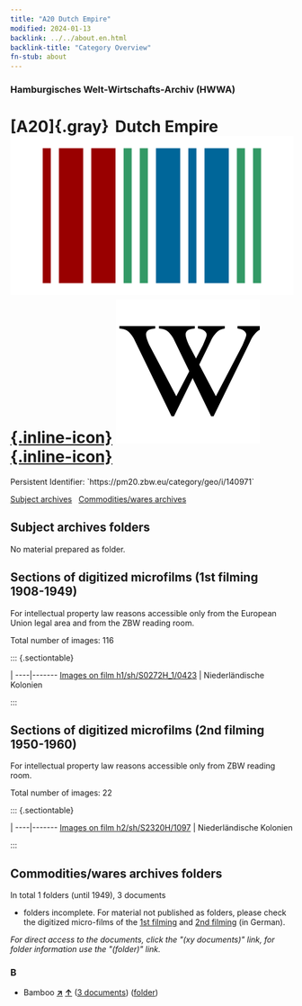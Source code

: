 ```yaml
---
title: "A20 Dutch Empire"
modified: 2024-01-13
backlink: ../../about.en.html
backlink-title: "Category Overview"
fn-stub: about
---
```


### Hamburgisches Welt-Wirtschafts-Archiv (HWWA)

# [A20]{.gray}&#8201; Dutch Empire &#160; [![Wikidata](/images/Wikidata-logo.svg "Wikidata"){.inline-icon}](http://www.wikidata.org/entity/Q130654) [![Wikipedia](/images/Wikipedia-W.svg "Wikipedia"){.inline-icon}](https://en.wikipedia.org/wiki/Dutch_colonial_empire)

<div class="hint">Persistent Identifier: `https://pm20.zbw.eu/category/geo/i/140971`</div>





[Subject archives](#subject-archives-folders) &#160; [Commodities/wares archives](#commoditieswares-archives-folders)




## Subject archives folders








No material prepared as folder.



<a id="filmsections" />

## Sections of digitized microfilms (1st filming 1908-1949)

<p>For intellectual property law reasons accessible only from the European Union legal area and from the ZBW reading room.</p>



<p>Total number of images: 116</p>




::: {.sectiontable}

 | 
----|-------
<a class="btn" href="https://pm20.zbw.eu/film/h1/sh/S0272H_1/0423" rel="nofollow">Images on film h1/sh/S0272H_1/0423</a> | Niederländische Kolonien


:::




## Sections of digitized microfilms (2nd filming 1950-1960)

<p>For intellectual property law reasons accessible only from ZBW reading room.</p>



<p>Total number of images: 22</p>




::: {.sectiontable}

 | 
----|-------
<a class="btn" href="https://pm20.zbw.eu/film/h2/sh/S2320H/1097" rel="nofollow">Images on film h2/sh/S2320H/1097</a> | Niederländische Kolonien


:::














## Commodities/wares archives folders











In total 1 folders (until 1949), 3 documents
- folders incomplete.  For material not published as folders, please check the
digitized micro-films of the [1st filming](/film/h1_wa.de.html) and [2nd
filming](/film/h2_wa.de.html) (in German).

_For direct access to the documents, click the "(xy documents)" link, for folder information use the "(folder)" link._



### B

- Bamboo [**&nearr;**](../../../ware/i/142035/about.en.html "Bamboo (xXX all over the world)") [**&uarr;**](../../../ware/about.en.html#PLW04-Gr02 "Ware category system") (<a href="https://pm20.zbw.eu/iiifview/folder/wa/142035,140971" title="about: Bamboo : Dutch Empire" target="_blank">3 documents</a>) ([folder](../../../../folder/wa/1420xx/142035/1409xx/140971/about.en.html))




